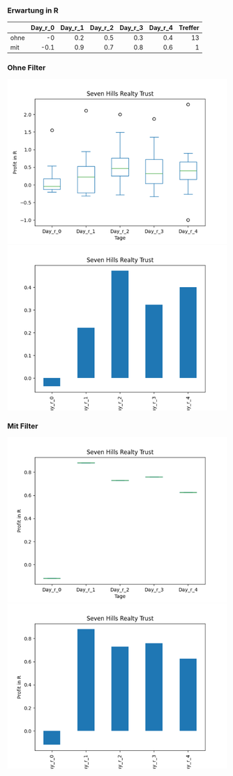 ### Erwartung in R
|      |   Day_r_0 |   Day_r_1 |   Day_r_2 |   Day_r_3 |   Day_r_4 |   Treffer |
|:-----|----------:|----------:|----------:|----------:|----------:|----------:|
| ohne |      -0   |       0.2 |       0.5 |       0.3 |       0.4 |        13 |
| mit  |      -0.1 |       0.9 |       0.7 |       0.8 |       0.6 |         1 |

### Ohne Filter
![image info](./data/SEVN_box_all.png)
![image info](./data/SEVN_median_all.png)

### Mit Filter
![image info](./data/SEVN_box_filtered.png)
![image info](./data/SEVN_median_filtered.png)
